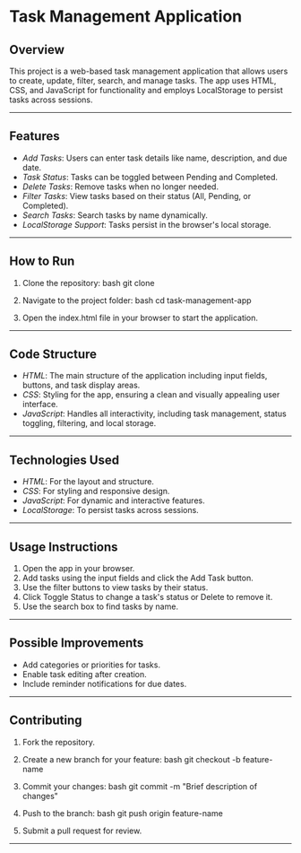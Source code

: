 # Task Management Application

## Overview
This project is a web-based task management application that allows users to create, update, filter, search, and manage tasks. The app uses HTML, CSS, and JavaScript for functionality and employs LocalStorage to persist tasks across sessions.

---

## Features

- *Add Tasks*: Users can enter task details like name, description, and due date.
- *Task Status*: Tasks can be toggled between Pending and Completed.
- *Delete Tasks*: Remove tasks when no longer needed.
- *Filter Tasks*: View tasks based on their status (All, Pending, or Completed).
- *Search Tasks*: Search tasks by name dynamically.
- *LocalStorage Support*: Tasks persist in the browser's local storage.

---

## How to Run

1. Clone the repository:
    bash
    git clone <repository-url>
    
2. Navigate to the project folder:
    bash
    cd task-management-app
    
3. Open the index.html file in your browser to start the application.

---

## Code Structure

- *HTML*: The main structure of the application including input fields, buttons, and task display areas.
- *CSS*: Styling for the app, ensuring a clean and visually appealing user interface.
- *JavaScript*: Handles all interactivity, including task management, status toggling, filtering, and local storage.

---

## Technologies Used

- *HTML*: For the layout and structure.
- *CSS*: For styling and responsive design.
- *JavaScript*: For dynamic and interactive features.
- *LocalStorage*: To persist tasks across sessions.

---

## Usage Instructions

1. Open the app in your browser.
2. Add tasks using the input fields and click the Add Task button.
3. Use the filter buttons to view tasks by their status.
4. Click Toggle Status to change a task's status or Delete to remove it.
5. Use the search box to find tasks by name.

---

## Possible Improvements

- Add categories or priorities for tasks.
- Enable task editing after creation.
- Include reminder notifications for due dates.

---

## Contributing

1. Fork the repository.
2. Create a new branch for your feature:
    bash
    git checkout -b feature-name
    
3. Commit your changes:
    bash
    git commit -m "Brief description of changes"
    
4. Push to the branch:
    bash
    git push origin feature-name
    
5. Submit a pull request for review.

---
